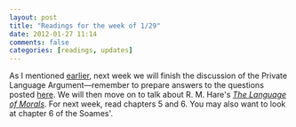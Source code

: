 ```yaml
---
layout: post
title: "Readings for the week of 1/29"
date: 2012-01-27 11:14
comments: false
categories: [readings, updates]
---
```


As I mentioned [earlier](http://perezcarballo.org/phil428/blog/2012/01/25/next-week/), next week we will finish the discussion of the Private Language Argument&mdash;remember to prepare answers to the questions posted [here](http://perezcarballo.org/phil428/blog/2012/01/25/next-week/). We will then move on to talk about R. M. Hare's [*The Language of Morals*](http://www.oxfordscholarship.com/view/10.1093/0198810776.001.0001/acprof-9780198810773). For next week, read chapters 5 and 6. You may also want to look at chapter 6 of the Soames'.